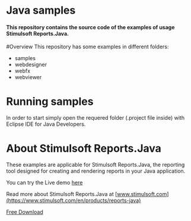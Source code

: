 # Java samples

#### This repository contains the source code of the examples of usage Stimulsoft Reports.Java.

#Overview
This repository has some examples in different folders:
* samples
* webdesigner
* webfx
* webviewer

# Running samples
In order to start simply open the requered folder (.project file inside) with Eclipse IDE for Java Developers.

# About Stimulsoft Reports.Java
These examples are applicable for Stimulsoft Reports.Java, the reporting tool designed for creating and rendering reports in your Java application. 

You can try the Live demo [here](http://java.stimulsoft.com/) 

Read more about Stimulsoft Reports.Java at [www.stimulsoft.com](https://www.stimulsoft.com/en/products/reports-java)

[Free Download](https://www.stimulsoft.com/en/downloads/reports-java)